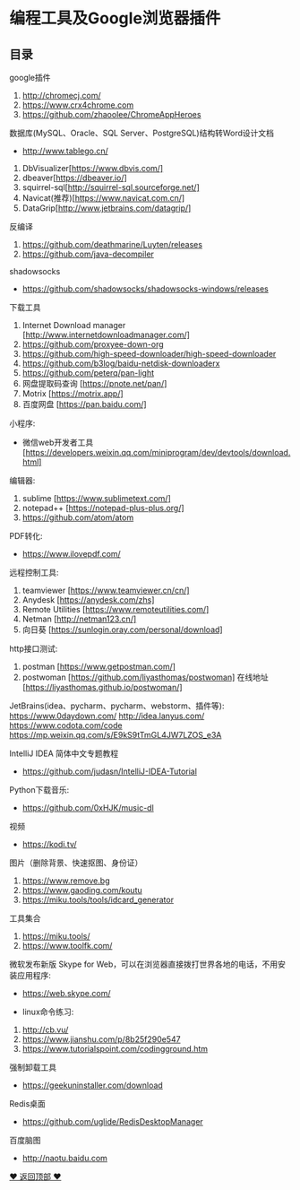 编程工具及Google浏览器插件
==================================================
## 目录

google插件
1. http://chromecj.com/
2. https://www.crx4chrome.com  
3. https://github.com/zhaoolee/ChromeAppHeroes

数据库(MySQL、Oracle、SQL Server、PostgreSQL)结构转Word设计文档
* http://www.tablego.cn/
1. DbVisualizer[https://www.dbvis.com/]
2. dbeaver[https://dbeaver.io/] 
3. squirrel-sql[http://squirrel-sql.sourceforge.net/]
4. Navicat(推荐)[https://www.navicat.com.cn/]
5. DataGrip[http://www.jetbrains.com/datagrip/]

反编译
1. https://github.com/deathmarine/Luyten/releases
2. https://github.com/java-decompiler

shadowsocks
* https://github.com/shadowsocks/shadowsocks-windows/releases

下载工具
1. Internet Download manager [http://www.internetdownloadmanager.com/]
2. https://github.com/proxyee-down-org
3. https://github.com/high-speed-downloader/high-speed-downloader
4. https://github.com/b3log/baidu-netdisk-downloaderx
5. https://github.com/peterq/pan-light
6. 网盘提取码查询 [https://pnote.net/pan/]
7. Motrix [https://motrix.app/]
8. 百度网盘 [https://pan.baidu.com/]

小程序:
* 微信web开发者工具 [https://developers.weixin.qq.com/miniprogram/dev/devtools/download.html]

编辑器:
1. sublime [https://www.sublimetext.com/]
2. notepad++ [https://notepad-plus-plus.org/]
3. https://github.com/atom/atom

PDF转化:
* https://www.ilovepdf.com/

远程控制工具:
1. teamviewer [https://www.teamviewer.cn/cn/]
2. Anydesk [https://anydesk.com/zhs]
3. Remote Utilities [https://www.remoteutilities.com/]
4. Netman [http://netman123.cn/]
5. 向日葵 [https://sunlogin.oray.com/personal/download]

http接口测试:
1. postman [https://www.getpostman.com/]
2. postwoman [https://github.com/liyasthomas/postwoman] 在线地址[https://liyasthomas.github.io/postwoman/]

JetBrains(idea、pycharm、pycharm、webstorm、插件等):
https://www.0daydown.com/
http://idea.lanyus.com/
https://www.codota.com/code
https://mp.weixin.qq.com/s/E9kS9tTmGL4JW7LZOS_e3A

IntelliJ IDEA 简体中文专题教程
* https://github.com/judasn/IntelliJ-IDEA-Tutorial

Python下载音乐:
* https://github.com/0xHJK/music-dl

视频
* https://kodi.tv/

图片（删除背景、快速抠图、身份证）
1. https://www.remove.bg
2. https://www.gaoding.com/koutu
3. https://miku.tools/tools/idcard_generator

工具集合
1. https://miku.tools/
2. https://www.toolfk.com/

微软发布新版 Skype for Web，可以在浏览器直接拨打世界各地的电话，不用安装应用程序:
* https://web.skype.com/

* linux命令练习:
1. http://cb.vu/
2. https://www.jianshu.com/p/8b25f290e547
3. https://www.tutorialspoint.com/codingground.htm

强制卸载工具
* https://geekuninstaller.com/download

Redis桌面
* https://github.com/uglide/RedisDesktopManager

百度脑图
* http://naotu.baidu.com

[❤ 返回顶部 ❤](#目录)
